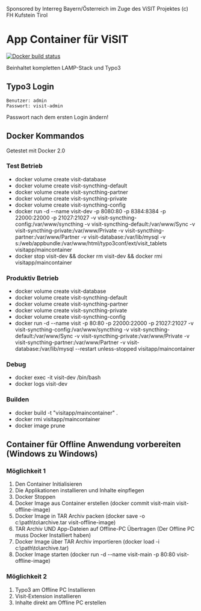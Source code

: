 Sponsored by Interreg Bayern/Österreich im Zuge des ViSIT Projektes(c) FH Kufstein Tirol# App Container für ViSIT[![Docker build status](https://img.shields.io/docker/build/visitapp/maincontainer.svg)](https://hub.docker.com/r/visitapp/maincontainer/)Beinhaltet kompletten LAMP-Stack und Typo3## Typo3 Login    Benutzer: admin    Passwort: visit-adminPasswort nach dem ersten Login ändern!## Docker Kommandos Getestet mit Docker 2.0### Test Betrieb* docker volume create visit-database* docker volume create visit-syncthing-default* docker volume create visit-syncthing-partner* docker volume create visit-syncthing-private* docker volume create visit-syncthing-config* docker run -d --name visit-dev -p 8080:80 -p 8384:8384 -p 22000:22000 -p 21027:21027 -v visit-syncthing-config:/var/www/syncthing -v visit-syncthing-default:/var/www/Sync -v visit-syncthing-private:/var/www/Private -v visit-syncthing-partner:/var/www/Partner -v visit-database:/var/lib/mysql -v s:/web/appbundle:/var/www/html/typo3conf/ext/visit_tablets visitapp/maincontainer* docker stop visit-dev && docker rm visit-dev && docker rmi visitapp/maincontainer### Produktiv Betrieb * docker volume create visit-database* docker volume create visit-syncthing-default* docker volume create visit-syncthing-partner* docker volume create visit-syncthing-private* docker volume create visit-syncthing-config* docker run -d --name visit -p 80:80 -p 22000:22000 -p 21027:21027 -v visit-syncthing-config:/var/www/syncthing -v visit-syncthing-default:/var/www/Sync -v visit-syncthing-private:/var/www/Private -v visit-syncthing-partner:/var/www/Partner -v visit-database:/var/lib/mysql --restart unless-stopped visitapp/maincontainer### Debug* docker exec -it visit-dev /bin/bash* docker logs visit-dev### Builden* docker build  -t "visitapp/maincontainer" .* docker rmi visitapp/maincontainer* docker image prune## Container für Offline Anwendung vorbereiten (Windows zu Windows)### Möglichkeit 11. Den Container Initialisieren2. Die Applikationen installieren und Inhalte einpflegen3. Docker Stoppen4. Docker Image aus Container erstellen (docker commit visit-main visit-offline-image)5. Docker Image in TAR Archiv packen (docker save -o c:\path\to\archive.tar visit-offline-image)6. TAR Archiv UND App-Dateien auf Offline-PC Übertragen (Der Offline PC muss Docker Installiert haben)7. Docker Image über TAR Archiv importieren (docker load -i c:\path\to\archive.tar)8. Docker Image starten (docker run -d --name visit-main -p 80:80  visit-offline-image)### Möglichkeit 21. Typo3 am Offline PC Installieren2. Visit-Extension installieren3. Inhalte direkt am Offline PC erstellen
